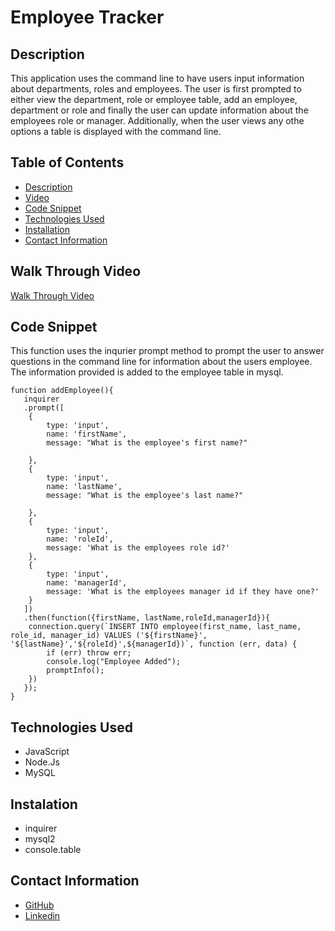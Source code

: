 # Employee Tracker

## Description 
This application uses the command line to have users input information about departments, roles and employees. The user is first prompted to either view the department, role or employee table, add an employee, department or role and finally the user can update information about the employees role or manager. Additionally, when the user views any othe options a table is displayed with the command line.
  

## Table of Contents
- [Description](#description)
- [Video](#walk-through-video)
- [Code Snippet](#code-snippet)
- [Technologies Used](#technologies-used)
- [Installation](#instalation)
- [Contact Information](#contact-information)


## Walk Through Video 
[Walk Through Video](https://drive.google.com/file/d/1OqqDVa7mHg9yIGeP4X6gWRA5FHOzQSf1/view)

## Code Snippet
This function uses the inqurier prompt method to prompt the user to answer questions in the command line for information about the users employee. The information provided is added to the employee table in mysql. 

```
function addEmployee(){
   inquirer
   .prompt([
    {
        type: 'input',
        name: 'firstName',
        message: "What is the employee's first name?"
        
    },
    {
        type: 'input',
        name: 'lastName',
        message: "What is the employee's last name?"
        
    },
    {   
        type: 'input',
        name: 'roleId',
        message: 'What is the employees role id?'
    },
    {   
        type: 'input',
        name: 'managerId',
        message: 'What is the employees manager id if they have one?'
    }
   ])
   .then(function({firstName, lastName,roleId,managerId}){
    connection.query(`INSERT INTO employee(first_name, last_name, role_id, manager_id) VALUES ('${firstName}', '${lastName}','${roleId}',${managerId})`, function (err, data) {
        if (err) throw err;
        console.log("Employee Added");
        promptInfo();
    })
   });
}
```


## Technologies Used
- JavaScript
- Node.Js
- MySQL

## Instalation
- inquirer
- mysql2
- console.table

## Contact Information 
- [GitHub](https://github.com/mkelly3/)
- [Linkedin](https://www.linkedin.com/in/morgan-kelly15/)